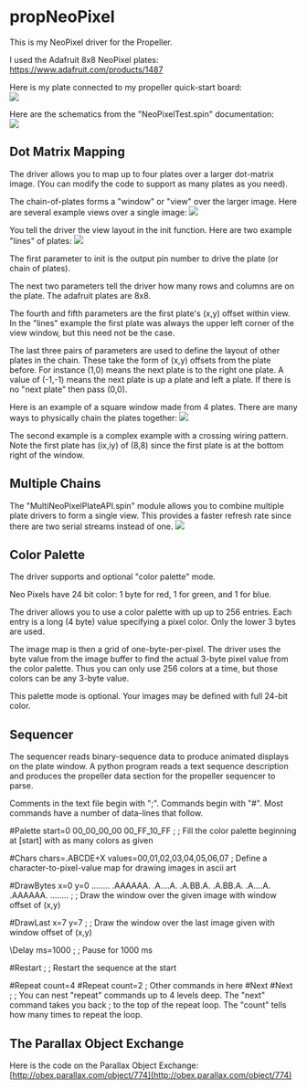 # propNeoPixel

This is my NeoPixel driver for the Propeller.

I used the Adafruit 8x8 NeoPixel plates:<br>
https://www.adafruit.com/products/1487

Here is my plate connected to my propeller quick-start board:<br>
![](https://github.com/topherCantrell/propNeoPixel/blob/master/Art/Hardware.jpg)

Here are the schematics from the "NeoPixelTest.spin" documentation:<br>
![](https://github.com/topherCantrell/propNeoPixel/blob/master/Art/Schematics.jpg)

## Dot Matrix Mapping

The driver allows you to map up to four plates over a larger dot-matrix image. (You can modify
the code to support as many plates as you need).

The chain-of-plates forms a "window" or "view" over the larger image. Here are several example
views over a single image:
![](https://github.com/topherCantrell/propNeoPixel/blob/master/Art/ExampleMap.jpg)

You tell the driver the view layout in the init function. Here are two example "lines" of plates:
![](https://github.com/topherCantrell/propNeoPixel/blob/master/Art/Lines.jpg)

The first parameter to init is the output pin number to drive the plate (or chain of plates).

The next two parameters tell the driver how many rows and columns are on the plate. The adafruit plates are 8x8.

The fourth and fifth parameters are the first plate's (x,y) offset within view. In the "lines" example the first
plate was always the upper left corner of the view window, but this need not be the case.

The last three pairs of parameters are used to define the layout of other plates in the chain. These take the
form of (x,y) offsets from the plate before. For instance (1,0) means the next plate is to the right one plate.
A value of (-1,-1) means the next plate is up a plate and left a plate. If there is no "next plate" then
pass (0,0).

Here is an example of a square window made from 4 plates. There are many ways to physically chain the plates 
together:
![](https://github.com/topherCantrell/propNeoPixel/blob/master/Art/Squares.jpg)

The second example is a complex example with a crossing wiring pattern. Note the first plate has (ix,iy) of (8,8)
since the first plate is at the bottom right of the window.

## Multiple Chains

The "MultiNeoPixelPlateAPI.spin" module allows you to combine multiple plate drivers to form a single view. This
provides a faster refresh rate since there are two serial streams instead of one.
![](https://github.com/topherCantrell/propNeoPixel/blob/master/Art/Multi.jpg)

## Color Palette

The driver supports and optional "color palette" mode.

Neo Pixels have 24 bit color: 1 byte for red, 1 for green, and 1 for blue.

The driver allows you to use a color palette with up up to 256 entries. Each entry is a long (4 byte) value specifying a pixel color. Only the lower 3 bytes are used.

The image map is then a grid of one-byte-per-pixel. The driver uses the byte value from the image buffer to find the actual 3-byte pixel value from the color palette. Thus you can only use 256 colors at a time, but those colors can be any 3-byte value.

This palette mode is optional. Your images may be defined with full 24-bit color.

## Sequencer

The sequencer reads binary-sequence data to produce animated displays on the plate window. A python program reads
a text sequence description and produces the propeller data section for the propeller sequencer to parse.

Comments in the text file begin with ";". Commands begin with "#". Most commands have a number of data-lines that follow.

\#Palette start=0
00_00_00_00
00_FF_10_FF
; 
; Fill the color palette beginning at [start] with as many colors as given

\#Chars chars=.ABCDE+X values=00,01,02,03,04,05,06,07
; Define a character-to-pixel-value map for drawing images in ascii art

\#DrawBytes x=0 y=0
........
.AAAAAA.
.A....A.
.A.BB.A.
.A.BB.A.
.A....A.
.AAAAAA.
........
;
; Draw the window over the given image with window offset of (x,y)

\#DrawLast x=7 y=7
;
; Draw the window over the last image given with window offset of (x,y)

\Delay ms=1000
;
; Pause for 1000 ms

\#Restart
;
; Restart the sequence at the start

\#Repeat count=4
\#Repeat count=2
; Other commands in here
\#Next
\#Next
;
; You can nest "repeat" commands up to 4 levels deep. The "next" command takes you back
; to the top of the repeat loop. The "count" tells how many times to repeat the loop.

## The Parallax Object Exchange

Here is the code on the Parallax Object Exchange:<br>
[http://obex.parallax.com/object/774](http://obex.parallax.com/object/774)



